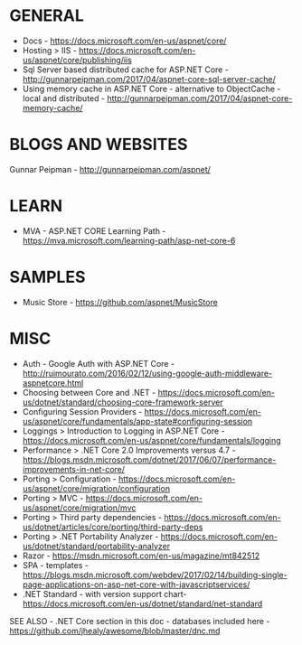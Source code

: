 # GENERAL
* Docs - https://docs.microsoft.com/en-us/aspnet/core/
* Hosting > IIS - https://docs.microsoft.com/en-us/aspnet/core/publishing/iis
* Sql Server based distributed cache for ASP.NET Core - http://gunnarpeipman.com/2017/04/aspnet-core-sql-server-cache/
* Using memory cache in ASP.NET Core - alternative to ObjectCache - local and distributed - http://gunnarpeipman.com/2017/04/aspnet-core-memory-cache/

# BLOGS AND WEBSITES
Gunnar Peipman - http://gunnarpeipman.com/aspnet/

# LEARN
* MVA - ASP.NET CORE Learning Path - https://mva.microsoft.com/learning-path/asp-net-core-6

# SAMPLES
* Music Store - https://github.com/aspnet/MusicStore

# MISC
* Auth - Google Auth with ASP.NET Core - http://ruimourato.com/2016/02/12/using-google-auth-middleware-aspnetcore.html
* Choosing between Core and .NET - https://docs.microsoft.com/en-us/dotnet/standard/choosing-core-framework-server
* Configuring Session Providers - https://docs.microsoft.com/en-us/aspnet/core/fundamentals/app-state#configuring-session
* Loggings > Introduction to Logging in ASP.NET Core - https://docs.microsoft.com/en-us/aspnet/core/fundamentals/logging
* Performance > .NET Core 2.0 Improvements versus 4.7 - https://blogs.msdn.microsoft.com/dotnet/2017/06/07/performance-improvements-in-net-core/
* Porting > Configuration - https://docs.microsoft.com/en-us/aspnet/core/migration/configuration
* Porting > MVC - https://docs.microsoft.com/en-us/aspnet/core/migration/mvc
* Porting > Third party dependencies - https://docs.microsoft.com/en-us/dotnet/articles/core/porting/third-party-deps
* Porting > .NET Portability Analyzer - https://docs.microsoft.com/en-us/dotnet/standard/portability-analyzer
* Razor - https://msdn.microsoft.com/en-us/magazine/mt842512
* SPA - templates - https://blogs.msdn.microsoft.com/webdev/2017/02/14/building-single-page-applications-on-asp-net-core-with-javascriptservices/
* .NET Standard - with version support chart- https://docs.microsoft.com/en-us/dotnet/standard/net-standard 

SEE ALSO - .NET Core section in this doc - databases included here - https://github.com/jhealy/awesome/blob/master/dnc.md


